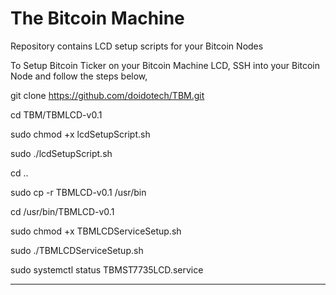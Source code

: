 # The Bitcoin Machine
Repository contains LCD setup scripts for your Bitcoin Nodes

To Setup Bitcoin Ticker on your Bitcoin Machine LCD, SSH into your Bitcoin Node and follow the steps below,


git clone https://github.com/doidotech/TBM.git

cd TBM/TBMLCD-v0.1

sudo chmod +x lcdSetupScript.sh

sudo ./lcdSetupScript.sh

cd ..

sudo cp -r TBMLCD-v0.1 /usr/bin

cd /usr/bin/TBMLCD-v0.1

sudo chmod +x TBMLCDServiceSetup.sh

sudo ./TBMLCDServiceSetup.sh

sudo systemctl status TBMST7735LCD.service

************************************************

